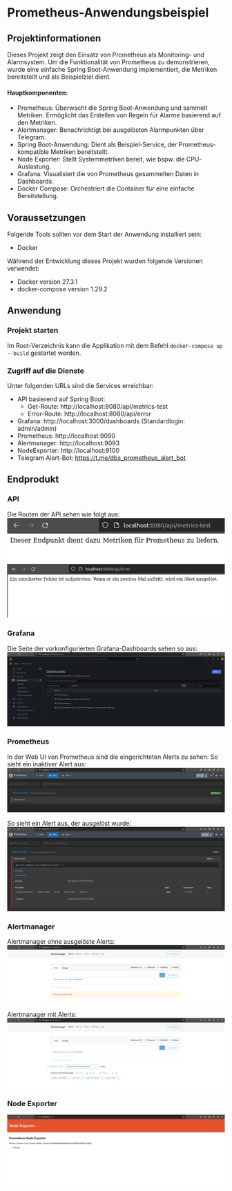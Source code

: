 # Prometheus-Anwendungsbeispiel

## Projektinformationen
Dieses Projekt zeigt den Einsatz von Prometheus als Monitoring- und Alarmsystem. Um die Funktionalität von Prometheus zu demonstrieren, wurde eine einfache Spring Boot-Anwendung implementiert, die Metriken bereitstellt und als Beispielziel dient.

#### Hauptkomponenten:

- Prometheus:
        Überwacht die Spring Boot-Anwendung und sammelt Metriken.
        Ermöglicht das Erstellen von Regeln für Alarme basierend auf den Metriken.
- Alertmanager:
        Benachrichtigt bei ausgelösten Alarmpunkten über Telegram.
- Spring Boot-Anwendung:
        Dient als Beispiel-Service, der Prometheus-kompatible Metriken bereitstellt.
- Node Exporter:
        Stellt Systemmetriken bereit, wie bspw. die CPU-Auslastung.
- Grafana:
        Visualisiert die von Prometheus gesammelten Daten in Dashboards.
- Docker Compose:
        Orchestriert die Container für eine einfache Bereitstellung.

## Voraussetzungen
Folgende Tools sollten vor dem Start der Anwendung installiert sein:

- Docker

Während der Entwicklung dieses Projekt wurden folgende Versionen verwendet:
- Docker version 27.3.1
- docker-compose version 1.29.2

## Anwendung

### Projekt starten
Im Root-Verzeichnis kann die Applikation mit dem Befehl `docker-compose up --build` gestartet werden. 

### Zugriff auf die Dienste
Unter folgenden URLs sind die Services erreichbar:

  -  API basierend auf Spring Boot: 
        - Get-Route: http://localhost:8080/api/metrics-test
        - Error-Route: http://localhost:8080/api/error
  -  Grafana: http://localhost:3000/dashboards (Standardlogin: admin/admin)
  -  Prometheus: http://localhost:9090
  -  Alertmanager: http://localhost:9093
  -  NodeExporter: http://localhost:9100
  - Telegram Alert-Bot: https://t.me/dbs_prometheus_alert_bot


## Endprodukt
### API
Die Routen der API sehen wie folgt aus:
![metrics-test Endpunkt](images/api-metrics-test.png)
![Error Endpunkt](images/api-error.png)

### Grafana
Die Seite der vorkonfigurierten Grafana-Dashboards sehen so aus:
![Grafana Dashboards](images/grafana-dashboards.png)

### Prometheus
In der Web UI von Prometheus sind die eingerichteten Alerts zu sehen:
So sieht ein inaktiver Alert aus:
![Prometheus inactive](images/prometheus-alert-inactive.png)

So sieht ein Alert aus, der ausgelöst wurde:
![Prometheus friing](images/prometheus-firing.png)

### Alertmanager
Alertmanager ohne ausgelöste Alerts:
![Alertmanager ohne Alertsg](images/alertmanager-no-alerts.png)

Alertmanager mit Alerts:
![Alertmanager mit Alerts](images/alertmanager-alerts.png)

### Node Exporter
![Node Exporter](images/node-exporter.png)

